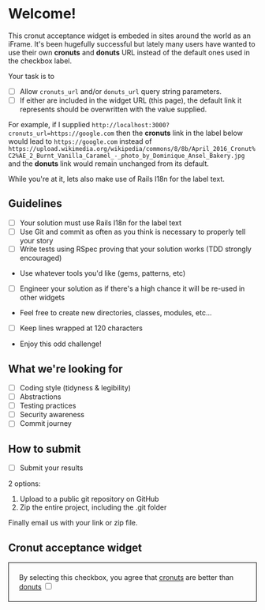 # Welcome!

This cronut acceptance widget is embeded in sites around the world as an iFrame. It's been hugefully successful but lately many users have wanted to use their own **cronuts** and **donuts** URL instead of the default ones used in the checkbox label.

Your task is to 
- [ ] Allow `cronuts_url` and/or `donuts_url` query string parameters.
- [ ] If either are included in the widget URL (this page), the default link it represents should be overwritten with the value supplied.

For example, if I supplied `http://localhost:3000?cronuts_url=https://google.com` then the **cronuts** link in the label below would lead to `https://google.com` instead of `https://upload.wikimedia.org/wikipedia/commons/8/8b/April_2016_Cronut%C2%AE_2_Burnt_Vanilla_Caramel_-_photo_by_Dominique_Ansel_Bakery.jpg` and the **donuts** link would remain unchanged from its default.

While you're at it, lets also make use of Rails I18n for the label text.

## Guidelines

- [ ] Your solution must use Rails I18n for the label text
- [ ] Use Git and commit as often as you think is necessary to properly tell your story
- [ ] Write tests using RSpec proving that your solution works (TDD strongly encouraged)
* Use whatever tools you'd like (gems, patterns, etc)
- [ ] Engineer your solution as if there's a high chance it will be re-used in other widgets
* Feel free to create new directories, classes, modules, etc...
- [ ] Keep lines wrapped at 120 characters
* Enjoy this odd challenge!

## What we're looking for

- [ ] Coding style (tidyness & legibility)
- [ ] Abstractions
- [ ] Testing practices
- [ ] Security awareness
- [ ] Commit journey

## How to submit

- [ ] Submit your results

2 options:

1. Upload to a public git repository on GitHub
1. Zip the entire project, including the .git folder

Finally email us with your link or zip file.

## Cronut acceptance widget

<div style="border: 1px solid black; padding: 1.5em;">
  By selecting this checkbox, you agree that <a href="https://upload.wikimedia.org/wikipedia/commons/8/8b/April_2016_Cronut%C2%AE_2_Burnt_Vanilla_Caramel_-_photo_by_Dominique_Ansel_Bakery.jpg">cronuts</a> are better than <a href="https://upload.wikimedia.org/wikipedia/commons/thumb/a/a5/Glazed-Donut.jpg/250px-Glazed-Donut.jpg">donuts</a>
  <input type="checkbox">
</div>
